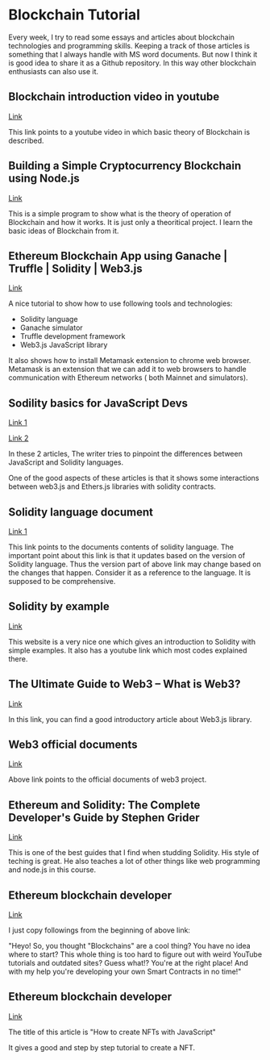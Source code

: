 
# Blockchain Tutorial
Every week, I try to read some essays and articles about blockchain technologies and programming skills. 
Keeping a track of those articles is something that I always handle with MS word documents.
But now I think it is good idea to share it as a Github repository. 
In this way other blockchain enthusiasts can also use it. 

## Blockchain introduction video in youtube

<a href="https://www.youtube.com/watch?v=SSo_EIwHSd4">Link</a>

This link points to a youtube video in which basic theory of Blockchain is described.

## Building a Simple Cryptocurrency Blockchain using Node.js

<a href="https://www.section.io/engineering-education/building-a-simple-cryptocurrency-blockchain/">Link</a>

This is a simple program to show what is the theory of operation of Blockchain and how it works.
It is just only a theoritical project.
I learn the basic ideas of Blockchain from it.



## Ethereum Blockchain App using Ganache | Truffle | Solidity | Web3.js

<a href="https://medium.com/@vshwsnahar3/ethereum-blockchain-app-using-ganache-truffle-solidity-web3-js-40dfc5369c91">Link</a>

A nice tutorial to show how to use following tools and technologies:
* Solidity language
* Ganache simulator
* Truffle development framework
* Web3.js JavaScript library

It also shows how to install Metamask extension to chrome web browser.
Metamask is an extension that we can add it to web browsers to handle communication with Ethereum networks ( both Mainnet and simulators). 


## Sodility basics for JavaScript Devs

<a href="https://dev.to/fllstck/solidity-basics-for-javascript-devs-57c">Link 1</a>

<a href="https://dev.to/fllstck/solidity-basics-for-javascript-devs-part-2-430e">Link 2</a>


In these 2 articles,  The writer tries to pinpoint the differences between  JavaScript and Solidity languages. 

One of the good aspects of these articles is that it shows some  interactions between  web3.js and Ethers.js libraries with solidity contracts.

## Solidity language document

<a href="https://docs.soliditylang.org/en/v0.8.10/">Link 1</a>

This link points to the documents contents of solidity language. 
The important point about this link is that it updates based on the version of Solidity language.
Thus the version part of above link may change based on the changes that happen.
Consider it as a reference to the language.
It is supposed to be comprehensive.

## Solidity by example

<a href="https://solidity-by-example.org/">Link</a>

This website is a very nice one which gives an introduction to Solidity with simple examples.
It also has a youtube link which most codes explained there.



## The Ultimate Guide to Web3 – What is Web3?

<a href="https://moralis.io/the-ultimate-guide-to-web3-what-is-web3/">Link </a>
                                                            
                                                                    
In this link, you can find a good introductory article about Web3.js library.

## Web3 official documents

<a href="https://web3js.readthedocs.io/en/v1.5.2/">Link</a>

Above link points to the official documents of web3 project.

## Ethereum and Solidity: The Complete Developer's Guide by Stephen Grider
                        
<a href="https://www.udemy.com/course/ethereum-and-solidity-the-complete-developers-guide/">Link</a>

This is one of the best guides that I find when studding Solidity. His style of teching is great.
He also teaches a lot of other things like web programming and node.js in this course. 


## Ethereum blockchain developer


<a href="https://ethereum-blockchain-developer.com">Link</a>

I just copy followings from the beginning of above link:

"Heyo! So, you thought "Blockchains" are a cool thing? You have no idea where to start? This whole thing is too hard to figure out with weird YouTube tutorials and outdated sites?
Guess what!?
You're at the right place! And with my help you're developing your own Smart Contracts in no time!"
                                
## Ethereum blockchain developer
                                                                    
<a href="https://blog.logrocket.com/how-to-create-nfts-with-javascript">Link</a>

The title of this article is "How to create NFTs with JavaScript"

It gives a good and step by step tutorial to create a NFT.




